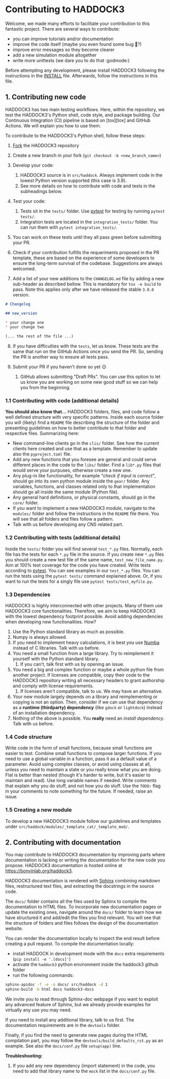 # Contributing to HADDOCK3

Welcome, we made many efforts to facilitate your contribution to this
fantastic project. There are several ways to contribute:

* you can improve tutorials and/or documentation
* improve the code itself (maybe you even found some bug :bug:?)
* improve error messages so they become clearer
* add a new simulation module altogether
* write more unittests (we dare you to do that :godmode:)

Before attempting any development, please install HADDOCK3 following the
instructions in the [INSTALL](docs/INSTALL.md) file. Afterwards, follow the
instructions in this file.

## 1. Contributing new code

HADDOCK3 has two main testing workflows. Here, within the repository, we
test the HADDOCK3's Python shell, code style, and package building.  Our
Continuous Integration (CI) pipeline is based on
[tox][tox] and GitHub Actions. We will
explain you how to use them.

To contribute to the HADDOCK3's Python shell, follow these steps:

1.  [Fork][fork] the HADDOCK3 repository
2.  Create a new branch in your fork (`git checkout -b <new_branch_name>`)
3.  Develop your code:

    1.  HADDOCK3 source is in `src/haddock`. Always implement code in
    the lowest Python version supported (this case is 3.9).
    2. See more details on how to contribute with code and tests in the
    subheadings below.

4.  Test your code:
    1.  Tests sit in the `tests/` folder. Use
    [pytest](https://docs.pytest.org/en/6.2.x/) for testing by running `pytest tests/`.
    2.  Integration tests are located in the `integration_tests/` folder.
        You can run them with `pytest integration_tests/`.

5.  You can work on these tests until they all pass green before
submitting your PR.

6. Check if your contribution fulfills the requeriments proposed in the
PR template, these are based on the experience of some developers to ensure the long-term
survival of the codebase. Suggestions are always welcomed.

7.  Add a list of your new additions to the `CHANGELOG.md` file by
adding a new sub-header as described bellow. This is mandatory for `tox
-e build` to pass. Note this applies only after we have released the
stable `3.0.0` version.

```markdown
# Changelog

## new_version

* your change one
* your change two

(... the rest of the file ...)
```

8.  If you have difficulties with the `tests`, let us know. These tests
are the same that run on the GitHub Actions once you send the PR. So,
sending the PR is another way to ensure all tests pass.

9.  Submit your PR if you haven't done so yet :wink:

    1.  GitHub allows submitting "Draft PRs". You can use this
    option to let us know you are working on some new good stuff so we
    can help you from the beginning.

### 1.1 Contributing with code (additional details)

**You should also know that...** HADDOCK3 folders, files, and code
follow a well defined structure with very specific patterns. Inside each
source folder you will (likely) find a `README` file describing the
structure of the folder and presenting guidelines on how to better
contribute to that folder and respective files. Summarizing here:

* New command-line clients go in the `clis/` folder. See how the current
  clients here created and use that as a template. Remember to update also the
  `pyproject.toml` file.
* Add any new functions that you foresee are general and
  could serve different places in the code to the `libs/` folder. Find a
  `lib*.py` files that would serve your purpuses, otherwise create a new
  one.
* Any plug-in like functionality, for example *"check if input is
  correct"*, should go into its own python module inside the `gear/`
  folder. Any variables, functions, and classes related only to that
  implementation should go all inside the same module (Python file).
* Any general hard definitions, or physical constants, should go in the
  `core/` folder.
* If you want to implement a new HADDOCK3 module, navigate to the
  `modules/` folder and follow the instructions in the `README` file
  there. You will see that all folders and files follow a pattern.
* Talk with us before developing any CNS related part.

### 1.2 Contributing with tests (additional details)

Inside the `tests/` folder you will find several `test_*.py` files.
Normally, each file has the tests for each `*.py` file in the source. If
you create new `*.py` files you should create a new test file of the
same name, `test_new_file_name.py`. Aim at 100% test coverage for the
code you have created. Write tests according to [pytest][pytest]. You
can see examples in our `test_*.py` files. You can run the tests using
the `pytest tests/` command explained above. Or, if you want to run the
tests for a singly file use `pytest tests/test_myfile.py`.

### 1.3 Dependencies

HADDOCK3 is highly interconnected with other projects. Many of them use
HADDOCK3 core functionalities. Therefore, we aim to keep HADDOCK3 with
the lowest dependency footprint possible. Avoid adding dependencies when
developing new functionalities. How?

1. Use the Python standard library as much as possible.
1. Numpy is always allowed.
1. If you need to implement heavy calculations, it is best you use
[Numba][numba] instead of C libraries. Talk with us before.
1. You need a small function from a large library. Try to reimplement it
yourself with the Python standard library.
    1. If you can't, talk first with
us by opening an issue.
1. You need a big and complex function or maybe a whole python file from
another project. If licenses are compatible, copy their code to the
HADDOCK3 repository writing all necessary headers to grant authorship
and comply with license requirements.
    1. If licenses aren't compatible, talk to us. We may have an
    alternative.
1. Your new module largely depends on a library and reimplementing or
copying is not an option. Then, consider if we can use that dependency
as a **runtime (thirdparty) dependency** (like `gdock` or `lightdock`) instead of an
installation dependency.
1. Nothing of the above is possible. You **really** need an *install
dependency*. Talk with us before.

### 1.4 Code structure

Write code in the form of small functions, because small functions are
easier to test. Combine small functions to compose larger functions. If
you need to use a global variable in a function, pass it as a default
value of a parameter. Avoid using complex classes, or avoid using
classes at all, unless you need to maintain a state or you really know
what you are doing. Flat is better than nested (though it's harder to
write, but it's easier to maintain and read). Use long variable names if
needed. Write comments that explain why you do stuff, and not how you do
stuff. Use the `TODO:` flag in your comments to note something for the
future. If needed, raise an issue.

### 1.5 Creating a new module

To develop a new HADDOCK3 module follow our guidelines and templates
under `src/haddock/modules/_template_cat/_template_mod/`.

## 2. Contributing with documentation

You may contribute to HADDOCK3 documentation by improving parts where
documentation is lacking or writing the documentation for the new code
you propose. HADDOCK3 documentation is hosted online at
https://bonvinlab.org/haddock3.

HADDOCK3 documentation is rendered with
[Sphinx](https://www.sphinx-doc.org/en/master/) combining markdown
files, restructured text files, and extracting the docstrings in the
source code.

The `docs/` folder contains all the files used by Sphinx to compile the
documentation to HTML files. To incorporate new documentation pages or
update the existing ones, navigate around the `docs/` folder to learn
how we have structured it and add/edit the files you find relevant. You
will see that the structure of folders and files follows the design of
the documentation website.

You can render the documentation locally to inspect the end result
before creating a pull request. To compile the documentation locally:
- install HADDOCK in development mode with the `docs` extra requirements
  (`pip install -e '.[docs]'`)
- activate the `haddock3` python environment inside the haddock3 github
folder
- run the following commands:
```bash
sphinx-apidoc -f -e -o docs/ src/haddock -d 1
sphinx-build -b html docs haddock3-docs
```

We invite you to read through Sphinx-doc
webpage if you want to exploit any advanced feature of Sphinx, but we
already provide examples for virtually any use you may need.

If you need to install any additional library, talk to us first. The
documentation requirements are in the `devtools` folder.

Finally, if you find the need to generate new pages during the HTML
compilation part, you may follow the `devtools/build_defaults_rst.py` as
an example. See also the `docs/conf.py` file `setup(app)` line.

**Troubleshooting:**

1. If you add any new dependency (import statement) in the code, you
  need to add that library name to the `mock` list in the `docs/conf.py`
  file.

[fork]: https://docs.github.com/en/get-started/quickstart/fork-a-repo
[pytest]: https://docs.pytest.org/ "pytest"
[flake]: https://flake8.pycqa.org/en/latest/ "flake8"
[fr]: https://github.com/haddocking/haddock3/blob/b44304f0a1509d44d9689d7e2e4124f0ae3af0a1/tox.ini#L116-L130
[numpydoc]: https://numpydoc.readthedocs.io/en/latest/format.html
[numba]: https://numba.pydata.org/ "Numba"
